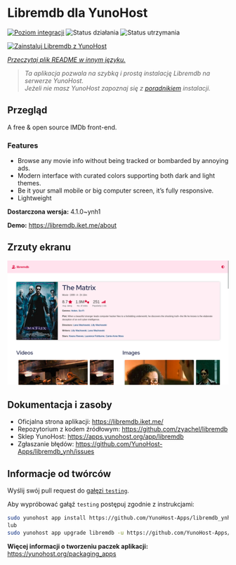 <!--
To README zostało automatycznie wygenerowane przez <https://github.com/YunoHost/apps/tree/master/tools/readme_generator>
Nie powinno być ono edytowane ręcznie.
-->

# Libremdb dla YunoHost

[![Poziom integracji](https://apps.yunohost.org/badge/integration/libremdb)](https://ci-apps.yunohost.org/ci/apps/libremdb/)
![Status działania](https://apps.yunohost.org/badge/state/libremdb)
![Status utrzymania](https://apps.yunohost.org/badge/maintained/libremdb)

[![Zainstaluj Libremdb z YunoHost](https://install-app.yunohost.org/install-with-yunohost.svg)](https://install-app.yunohost.org/?app=libremdb)

*[Przeczytaj plik README w innym języku.](./ALL_README.md)*

> *Ta aplikacja pozwala na szybką i prostą instalację Libremdb na serwerze YunoHost.*  
> *Jeżeli nie masz YunoHost zapoznaj się z [poradnikiem](https://yunohost.org/install) instalacji.*

## Przegląd

A free & open source IMDb front-end.

### Features

- Browse any movie info without being tracked or bombarded by annoying ads.
- Modern interface with curated colors supporting both dark and light themes.
- Be it your small mobile or big computer screen, it’s fully responsive.
- Lightweight



**Dostarczona wersja:** 4.1.0~ynh1

**Demo:** <https://libremdb.iket.me/about>

## Zrzuty ekranu

![Zrzut ekranu z Libremdb](./doc/screenshots/screenshot.png)

## Dokumentacja i zasoby

- Oficjalna strona aplikacji: <https://libremdb.iket.me/>
- Repozytorium z kodem źródłowym: <https://github.com/zyachel/libremdb>
- Sklep YunoHost: <https://apps.yunohost.org/app/libremdb>
- Zgłaszanie błędów: <https://github.com/YunoHost-Apps/libremdb_ynh/issues>

## Informacje od twórców

Wyślij swój pull request do [gałęzi `testing`](https://github.com/YunoHost-Apps/libremdb_ynh/tree/testing).

Aby wypróbować gałąź `testing` postępuj zgodnie z instrukcjami:

```bash
sudo yunohost app install https://github.com/YunoHost-Apps/libremdb_ynh/tree/testing --debug
lub
sudo yunohost app upgrade libremdb -u https://github.com/YunoHost-Apps/libremdb_ynh/tree/testing --debug
```

**Więcej informacji o tworzeniu paczek aplikacji:** <https://yunohost.org/packaging_apps>
